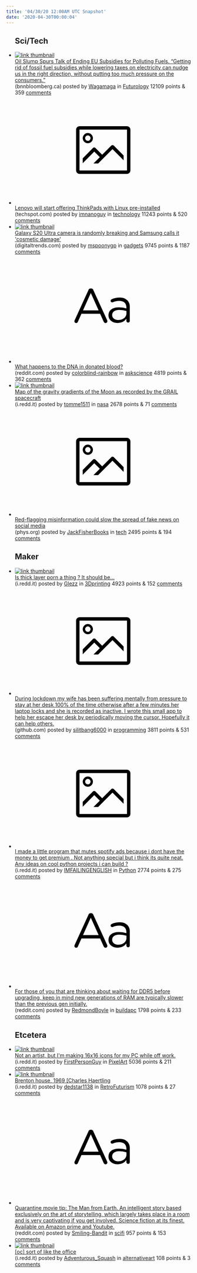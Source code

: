 ```yaml
---
title: '04/30/20 12:00AM UTC Snapshot'
date: '2020-04-30T00:00:04'
---
```

<ul>
<h2>Sci/Tech</h2>

<li><a href='https://www.bnnbloomberg.ca/oil-slump-spurs-talk-of-ending-eu-subsidies-for-polluting-fuels-1.1428634'><img src='https://b.thumbs.redditmedia.com/a_D5gnt9r1PLqTR3XsYQGv5mdjM4c6nuzagbpbdBMYI.jpg' alt='link thumbnail'></a><div><div class='linkTitle'><a href='https://www.bnnbloomberg.ca/oil-slump-spurs-talk-of-ending-eu-subsidies-for-polluting-fuels-1.1428634'>Oil Slump Spurs Talk of Ending EU Subsidies for Polluting Fuels. “Getting rid of fossil fuel subsidies while lowering taxes on electricity can nudge us in the right direction, without putting too much pressure on the consumers.”</a></div>(bnnbloomberg.ca) posted by <a href='https://www.reddit.com/user/Wagamaga'>Wagamaga</a> in <a href='https://www.reddit.com/r/Futurology'>Futurology</a> 12109 points & 359 <a href='https://www.reddit.com/r/Futurology/comments/ga72bp/oil_slump_spurs_talk_of_ending_eu_subsidies_for/'>comments</a></div></li>

<li><a href='https://www.techspot.com/news/85020-lenovo-start-offering-thinkpads-linux-pre-installed.html'><svg version='1.1' viewBox='-34 -14 104 64' preserveAspectRatio='xMidYMid meet' xmlns='http://www.w3.org/2000/svg' xmlns:xlink='http://www.w3.org/1999/xlink'>
    <title>link thumbnail</title>
    <path d='M32,4H4A2,2,0,0,0,2,6V30a2,2,0,0,0,2,2H32a2,2,0,0,0,2-2V6A2,2,0,0,0,32,4ZM4,30V6H32V30Z'></path>
    <path d='M8.92,14a3,3,0,1,0-3-3A3,3,0,0,0,8.92,14Zm0-4.6A1.6,1.6,0,1,1,7.33,11,1.6,1.6,0,0,1,8.92,9.41Z'></path>
    <path d='M22.78,15.37l-5.4,5.4-4-4a1,1,0,0,0-1.41,0L5.92,22.9v2.83l6.79-6.79L16,22.18l-3.75,3.75H15l8.45-8.45L30,24V21.18l-5.81-5.81A1,1,0,0,0,22.78,15.37Z'></path>
    </svg></a><div><div class='linkTitle'><a href='https://www.techspot.com/news/85020-lenovo-start-offering-thinkpads-linux-pre-installed.html'>Lenovo will start offering ThinkPads with Linux pre-installed</a></div>(techspot.com) posted by <a href='https://www.reddit.com/user/imnanoguy'>imnanoguy</a> in <a href='https://www.reddit.com/r/technology'>technology</a> 11243 points & 520 <a href='https://www.reddit.com/r/technology/comments/ga5x2h/lenovo_will_start_offering_thinkpads_with_linux/'>comments</a></div></li>

<li><a href='https://www.digitaltrends.com/mobile/samsung-galaxy-s20-ultra-camera-glass-breaking-issue/'><img src='https://b.thumbs.redditmedia.com/WREjuazbJoK4GZeZu_27qvMaFdiqTdKvvbFMu-CLg1g.jpg' alt='link thumbnail'></a><div><div class='linkTitle'><a href='https://www.digitaltrends.com/mobile/samsung-galaxy-s20-ultra-camera-glass-breaking-issue/'>Galaxy S20 Ultra camera is randomly breaking and Samsung calls it 'cosmetic damage'</a></div>(digitaltrends.com) posted by <a href='https://www.reddit.com/user/mspoonygp'>mspoonygp</a> in <a href='https://www.reddit.com/r/gadgets'>gadgets</a> 9745 points & 1187 <a href='https://www.reddit.com/r/gadgets/comments/ga7ljp/galaxy_s20_ultra_camera_is_randomly_breaking_and/'>comments</a></div></li>

<li><a href='https://www.reddit.com/r/askscience/comments/ga51ga/what_happens_to_the_dna_in_donated_blood/'><svg version='1.1' viewBox='-34 -12 104 64' preserveAspectRatio='xMidYMid slice' xmlns='http://www.w3.org/2000/svg' xmlns:xlink='http://www.w3.org/1999/xlink'>
    <title>text link thumbnail</title>
    <path d='M12.19,8.84a1.45,1.45,0,0,0-1.4-1h-.12a1.46,1.46,0,0,0-1.42,1L1.14,26.56a1.29,1.29,0,0,0-.14.59,1,1,0,0,0,1,1,1.12,1.12,0,0,0,1.08-.77l2.08-4.65h11l2.08,4.59a1.24,1.24,0,0,0,1.12.83,1.08,1.08,0,0,0,1.08-1.08,1.64,1.64,0,0,0-.14-.57ZM6.08,20.71l4.59-10.22,4.6,10.22Z'>
    </path>
    <path d='M32.24,14.78A6.35,6.35,0,0,0,27.6,13.2a11.36,11.36,0,0,0-4.7,1,1,1,0,0,0-.58.89,1,1,0,0,0,.94.92,1.23,1.23,0,0,0,.39-.08,8.87,8.87,0,0,1,3.72-.81c2.7,0,4.28,1.33,4.28,3.92v.5a15.29,15.29,0,0,0-4.42-.61c-3.64,0-6.14,1.61-6.14,4.64v.05c0,2.95,2.7,4.48,5.37,4.48a6.29,6.29,0,0,0,5.19-2.48V26.9a1,1,0,0,0,1,1,1,1,0,0,0,1-1.06V19A5.71,5.71,0,0,0,32.24,14.78Zm-.56,7.7c0,2.28-2.17,3.89-4.81,3.89-1.94,0-3.61-1.06-3.61-2.86v-.06c0-1.8,1.5-3,4.2-3a15.2,15.2,0,0,1,4.22.61Z'>
    </path>
    </svg></a><div><div class='linkTitle'><a href='https://www.reddit.com/r/askscience/comments/ga51ga/what_happens_to_the_dna_in_donated_blood/'>What happens to the DNA in donated blood?</a></div>(reddit.com) posted by <a href='https://www.reddit.com/user/colorblind-rainbow'>colorblind-rainbow</a> in <a href='https://www.reddit.com/r/askscience'>askscience</a> 4819 points & 362 <a href='https://www.reddit.com/r/askscience/comments/ga51ga/what_happens_to_the_dna_in_donated_blood/'>comments</a></div></li>

<li><a href='https://i.redd.it/4xtqps3nvov41.jpg'><img src='https://b.thumbs.redditmedia.com/plIel6QwXU-Bmzc7foaREKw3e95FCYqDxj5W7ccBCvk.jpg' alt='link thumbnail'></a><div><div class='linkTitle'><a href='https://i.redd.it/4xtqps3nvov41.jpg'>Map of the gravity gradients of the Moon as recorded by the GRAIL spacecraft</a></div>(i.redd.it) posted by <a href='https://www.reddit.com/user/tomme1511'>tomme1511</a> in <a href='https://www.reddit.com/r/nasa'>nasa</a> 2678 points & 71 <a href='https://www.reddit.com/r/nasa/comments/ga383z/map_of_the_gravity_gradients_of_the_moon_as/'>comments</a></div></li>

<li><a href='https://phys.org/news/2020-04-red-flagging-misinformation-fake-news-social.html'><svg version='1.1' viewBox='-34 -14 104 64' preserveAspectRatio='xMidYMid meet' xmlns='http://www.w3.org/2000/svg' xmlns:xlink='http://www.w3.org/1999/xlink'>
    <title>link thumbnail</title>
    <path d='M32,4H4A2,2,0,0,0,2,6V30a2,2,0,0,0,2,2H32a2,2,0,0,0,2-2V6A2,2,0,0,0,32,4ZM4,30V6H32V30Z'></path>
    <path d='M8.92,14a3,3,0,1,0-3-3A3,3,0,0,0,8.92,14Zm0-4.6A1.6,1.6,0,1,1,7.33,11,1.6,1.6,0,0,1,8.92,9.41Z'></path>
    <path d='M22.78,15.37l-5.4,5.4-4-4a1,1,0,0,0-1.41,0L5.92,22.9v2.83l6.79-6.79L16,22.18l-3.75,3.75H15l8.45-8.45L30,24V21.18l-5.81-5.81A1,1,0,0,0,22.78,15.37Z'></path>
    </svg></a><div><div class='linkTitle'><a href='https://phys.org/news/2020-04-red-flagging-misinformation-fake-news-social.html'>Red-flagging misinformation could slow the spread of fake news on social media</a></div>(phys.org) posted by <a href='https://www.reddit.com/user/JackFisherBooks'>JackFisherBooks</a> in <a href='https://www.reddit.com/r/tech'>tech</a> 2495 points & 194 <a href='https://www.reddit.com/r/tech/comments/ga6t9e/redflagging_misinformation_could_slow_the_spread/'>comments</a></div></li>

<h2>Maker</h2>

<li><a href='https://i.redd.it/ljkmmd2htqv41.jpg'><img src='https://b.thumbs.redditmedia.com/yk3HaCuym6aHQmdKMh8ztDq0-fErR4LpQlmaQOxzzBs.jpg' alt='link thumbnail'></a><div><div class='linkTitle'><a href='https://i.redd.it/ljkmmd2htqv41.jpg'>Is thick layer porn a thing ? It should be...</a></div>(i.redd.it) posted by <a href='https://www.reddit.com/user/Glezz'>Glezz</a> in <a href='https://www.reddit.com/r/3Dprinting'>3Dprinting</a> 4923 points & 152 <a href='https://www.reddit.com/r/3Dprinting/comments/ga7skz/is_thick_layer_porn_a_thing_it_should_be/'>comments</a></div></li>

<li><a href='https://github.com/aatwo/TheWiggler'><svg version='1.1' viewBox='-34 -14 104 64' preserveAspectRatio='xMidYMid meet' xmlns='http://www.w3.org/2000/svg' xmlns:xlink='http://www.w3.org/1999/xlink'>
    <title>link thumbnail</title>
    <path d='M32,4H4A2,2,0,0,0,2,6V30a2,2,0,0,0,2,2H32a2,2,0,0,0,2-2V6A2,2,0,0,0,32,4ZM4,30V6H32V30Z'></path>
    <path d='M8.92,14a3,3,0,1,0-3-3A3,3,0,0,0,8.92,14Zm0-4.6A1.6,1.6,0,1,1,7.33,11,1.6,1.6,0,0,1,8.92,9.41Z'></path>
    <path d='M22.78,15.37l-5.4,5.4-4-4a1,1,0,0,0-1.41,0L5.92,22.9v2.83l6.79-6.79L16,22.18l-3.75,3.75H15l8.45-8.45L30,24V21.18l-5.81-5.81A1,1,0,0,0,22.78,15.37Z'></path>
    </svg></a><div><div class='linkTitle'><a href='https://github.com/aatwo/TheWiggler'>During lockdown my wife has been suffering mentally from pressure to stay at her desk 100% of the time otherwise after a few minutes her laptop locks and she is recorded as inactive. I wrote this small app to help her escape her desk by periodically moving the cursor. Hopefully it can help others.</a></div>(github.com) posted by <a href='https://www.reddit.com/user/silitbang6000'>silitbang6000</a> in <a href='https://www.reddit.com/r/programming'>programming</a> 3811 points & 531 <a href='https://www.reddit.com/r/programming/comments/ga7ae4/during_lockdown_my_wife_has_been_suffering/'>comments</a></div></li>

<li><a href='https://i.redd.it/47qqwabpvqv41.png'><svg version='1.1' viewBox='-34 -14 104 64' preserveAspectRatio='xMidYMid meet' xmlns='http://www.w3.org/2000/svg' xmlns:xlink='http://www.w3.org/1999/xlink'>
    <title>link thumbnail</title>
    <path d='M32,4H4A2,2,0,0,0,2,6V30a2,2,0,0,0,2,2H32a2,2,0,0,0,2-2V6A2,2,0,0,0,32,4ZM4,30V6H32V30Z'></path>
    <path d='M8.92,14a3,3,0,1,0-3-3A3,3,0,0,0,8.92,14Zm0-4.6A1.6,1.6,0,1,1,7.33,11,1.6,1.6,0,0,1,8.92,9.41Z'></path>
    <path d='M22.78,15.37l-5.4,5.4-4-4a1,1,0,0,0-1.41,0L5.92,22.9v2.83l6.79-6.79L16,22.18l-3.75,3.75H15l8.45-8.45L30,24V21.18l-5.81-5.81A1,1,0,0,0,22.78,15.37Z'></path>
    </svg></a><div><div class='linkTitle'><a href='https://i.redd.it/47qqwabpvqv41.png'>I made a little program that mutes spotify ads because i dont have the money to get premium . Not anything special but i think its quite neat. Any ideas on cool python projects i can build ?</a></div>(i.redd.it) posted by <a href='https://www.reddit.com/user/IMFAILINGENGLISH'>IMFAILINGENGLISH</a> in <a href='https://www.reddit.com/r/Python'>Python</a> 2774 points & 275 <a href='https://www.reddit.com/r/Python/comments/ga7y7f/i_made_a_little_program_that_mutes_spotify_ads/'>comments</a></div></li>

<li><a href='https://www.reddit.com/r/buildapc/comments/gabp41/for_those_of_you_that_are_thinking_about_waiting/'><svg version='1.1' viewBox='-34 -12 104 64' preserveAspectRatio='xMidYMid slice' xmlns='http://www.w3.org/2000/svg' xmlns:xlink='http://www.w3.org/1999/xlink'>
    <title>text link thumbnail</title>
    <path d='M12.19,8.84a1.45,1.45,0,0,0-1.4-1h-.12a1.46,1.46,0,0,0-1.42,1L1.14,26.56a1.29,1.29,0,0,0-.14.59,1,1,0,0,0,1,1,1.12,1.12,0,0,0,1.08-.77l2.08-4.65h11l2.08,4.59a1.24,1.24,0,0,0,1.12.83,1.08,1.08,0,0,0,1.08-1.08,1.64,1.64,0,0,0-.14-.57ZM6.08,20.71l4.59-10.22,4.6,10.22Z'>
    </path>
    <path d='M32.24,14.78A6.35,6.35,0,0,0,27.6,13.2a11.36,11.36,0,0,0-4.7,1,1,1,0,0,0-.58.89,1,1,0,0,0,.94.92,1.23,1.23,0,0,0,.39-.08,8.87,8.87,0,0,1,3.72-.81c2.7,0,4.28,1.33,4.28,3.92v.5a15.29,15.29,0,0,0-4.42-.61c-3.64,0-6.14,1.61-6.14,4.64v.05c0,2.95,2.7,4.48,5.37,4.48a6.29,6.29,0,0,0,5.19-2.48V26.9a1,1,0,0,0,1,1,1,1,0,0,0,1-1.06V19A5.71,5.71,0,0,0,32.24,14.78Zm-.56,7.7c0,2.28-2.17,3.89-4.81,3.89-1.94,0-3.61-1.06-3.61-2.86v-.06c0-1.8,1.5-3,4.2-3a15.2,15.2,0,0,1,4.22.61Z'>
    </path>
    </svg></a><div><div class='linkTitle'><a href='https://www.reddit.com/r/buildapc/comments/gabp41/for_those_of_you_that_are_thinking_about_waiting/'>For those of you that are thinking about waiting for DDR5 before upgrading, keep in mind new generations of RAM are typically slower than the previous gen initially.</a></div>(reddit.com) posted by <a href='https://www.reddit.com/user/RedmondBoyle'>RedmondBoyle</a> in <a href='https://www.reddit.com/r/buildapc'>buildapc</a> 1798 points & 233 <a href='https://www.reddit.com/r/buildapc/comments/gabp41/for_those_of_you_that_are_thinking_about_waiting/'>comments</a></div></li>

<h2>Etcetera</h2>

<li><a href='https://i.redd.it/dmfcu4y7zpv41.png'><img src='https://b.thumbs.redditmedia.com/1nCEtjU_fitkUOCEbOVkZiPAAerDlWGzZXXLw6tPOMQ.jpg' alt='link thumbnail'></a><div><div class='linkTitle'><a href='https://i.redd.it/dmfcu4y7zpv41.png'>Not an artist, but I'm making 16x16 icons for my PC while off work.</a></div>(i.redd.it) posted by <a href='https://www.reddit.com/user/FirstPersonGuy'>FirstPersonGuy</a> in <a href='https://www.reddit.com/r/PixelArt'>PixelArt</a> 5036 points & 211 <a href='https://www.reddit.com/r/PixelArt/comments/ga5tjv/not_an_artist_but_im_making_16x16_icons_for_my_pc/'>comments</a></div></li>

<li><a href='https://i.redd.it/rw0amtq48sv41.jpg'><img src='https://b.thumbs.redditmedia.com/frXNR5xJVl60YHB99KB_0prs33U5jNy2dRTl9NIwiJY.jpg' alt='link thumbnail'></a><div><div class='linkTitle'><a href='https://i.redd.it/rw0amtq48sv41.jpg'>Brenton house, 1969 [Charles Haertling</a></div>(i.redd.it) posted by <a href='https://www.reddit.com/user/dedstar1138'>dedstar1138</a> in <a href='https://www.reddit.com/r/RetroFuturism'>RetroFuturism</a> 1078 points & 27 <a href='https://www.reddit.com/r/RetroFuturism/comments/gaceek/brenton_house_1969_charles_haertling/'>comments</a></div></li>

<li><a href='https://www.reddit.com/r/scifi/comments/ga56ft/quarantine_movie_tip_the_man_from_earth_an/'><svg version='1.1' viewBox='-34 -12 104 64' preserveAspectRatio='xMidYMid slice' xmlns='http://www.w3.org/2000/svg' xmlns:xlink='http://www.w3.org/1999/xlink'>
    <title>text link thumbnail</title>
    <path d='M12.19,8.84a1.45,1.45,0,0,0-1.4-1h-.12a1.46,1.46,0,0,0-1.42,1L1.14,26.56a1.29,1.29,0,0,0-.14.59,1,1,0,0,0,1,1,1.12,1.12,0,0,0,1.08-.77l2.08-4.65h11l2.08,4.59a1.24,1.24,0,0,0,1.12.83,1.08,1.08,0,0,0,1.08-1.08,1.64,1.64,0,0,0-.14-.57ZM6.08,20.71l4.59-10.22,4.6,10.22Z'>
    </path>
    <path d='M32.24,14.78A6.35,6.35,0,0,0,27.6,13.2a11.36,11.36,0,0,0-4.7,1,1,1,0,0,0-.58.89,1,1,0,0,0,.94.92,1.23,1.23,0,0,0,.39-.08,8.87,8.87,0,0,1,3.72-.81c2.7,0,4.28,1.33,4.28,3.92v.5a15.29,15.29,0,0,0-4.42-.61c-3.64,0-6.14,1.61-6.14,4.64v.05c0,2.95,2.7,4.48,5.37,4.48a6.29,6.29,0,0,0,5.19-2.48V26.9a1,1,0,0,0,1,1,1,1,0,0,0,1-1.06V19A5.71,5.71,0,0,0,32.24,14.78Zm-.56,7.7c0,2.28-2.17,3.89-4.81,3.89-1.94,0-3.61-1.06-3.61-2.86v-.06c0-1.8,1.5-3,4.2-3a15.2,15.2,0,0,1,4.22.61Z'>
    </path>
    </svg></a><div><div class='linkTitle'><a href='https://www.reddit.com/r/scifi/comments/ga56ft/quarantine_movie_tip_the_man_from_earth_an/'>Quarantine movie tip: The Man from Earth. An intelligent story based exclusively on the art of storytelling, which largely takes place in a room and is very captivating if you get involved. Science fiction at its finest. Available on Amazon prime and Youtube.</a></div>(reddit.com) posted by <a href='https://www.reddit.com/user/Smiling-Bandit'>Smiling-Bandit</a> in <a href='https://www.reddit.com/r/scifi'>scifi</a> 957 points & 153 <a href='https://www.reddit.com/r/scifi/comments/ga56ft/quarantine_movie_tip_the_man_from_earth_an/'>comments</a></div></li>

<li><a href='https://i.redd.it/fpcfw9kjwsv41.jpg'><img src='https://b.thumbs.redditmedia.com/O1pK0tPBBWR8_2ERKzJ8BgrfB0yGpiYBvrl-s2mj_Kw.jpg' alt='link thumbnail'></a><div><div class='linkTitle'><a href='https://i.redd.it/fpcfw9kjwsv41.jpg'>[oc] sort of like the office</a></div>(i.redd.it) posted by <a href='https://www.reddit.com/user/Adventurous_Squash'>Adventurous_Squash</a> in <a href='https://www.reddit.com/r/alternativeart'>alternativeart</a> 108 points & 3 <a href='https://www.reddit.com/r/alternativeart/comments/gaerxt/oc_sort_of_like_the_office/'>comments</a></div></li>

</ul>

